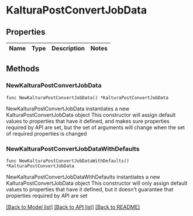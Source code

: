 # KalturaPostConvertJobData

## Properties

Name | Type | Description | Notes
------------ | ------------- | ------------- | -------------

## Methods

### NewKalturaPostConvertJobData

`func NewKalturaPostConvertJobData() *KalturaPostConvertJobData`

NewKalturaPostConvertJobData instantiates a new KalturaPostConvertJobData object
This constructor will assign default values to properties that have it defined,
and makes sure properties required by API are set, but the set of arguments
will change when the set of required properties is changed

### NewKalturaPostConvertJobDataWithDefaults

`func NewKalturaPostConvertJobDataWithDefaults() *KalturaPostConvertJobData`

NewKalturaPostConvertJobDataWithDefaults instantiates a new KalturaPostConvertJobData object
This constructor will only assign default values to properties that have it defined,
but it doesn't guarantee that properties required by API are set


[[Back to Model list]](../README.md#documentation-for-models) [[Back to API list]](../README.md#documentation-for-api-endpoints) [[Back to README]](../README.md)


